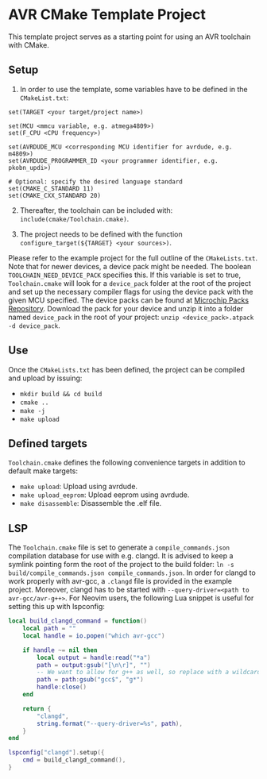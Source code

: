 # AVR CMake Template Project

This template project serves as a starting point for using an AVR toolchain with CMake. 

## Setup

1. In order to use the template, some variables have to be defined in the `CMakeList.txt`:

```
set(TARGET <your target/project name>)

set(MCU <mmcu variable, e.g. atmega4809>)
set(F_CPU <CPU frequency>)

set(AVRDUDE_MCU <corresponding MCU identifier for avrdude, e.g. m4809>)
set(AVRDUDE_PROGRAMMER_ID <your programmer identifier, e.g. pkobn_updi>)

# Optional: specify the desired language standard
set(CMAKE_C_STANDARD 11)
set(CMAKE_CXX_STANDARD 20)
```

2. Thereafter, the toolchain can be included with: `include(cmake/Toolchain.cmake)`.

3. The project needs to be defined with the function `configure_target(${TARGET} <your sources>)`.

Please refer to the example project for the full outline of the `CMakeLists.txt`. Note that for newer devices, a device pack might be needed. The boolean `TOOLCHAIN_NEED_DEVICE_PACK` specifies this. If this variable is set to true, `Toolchain.cmake` will look for a `device_pack` folder at the root of the project and set up the necessary compiler flags for using the device pack with the given MCU specified. The device packs can be found at [Microchip Packs Repository](http://packs.download.atmel.com). Download the pack for your device and unzip it into a folder named `device_pack` in the root of your project: `unzip <device_pack>.atpack -d device_pack`.

## Use

Once the `CMakeLists.txt` has been defined, the project can be compiled and upload by issuing:

- `mkdir build && cd build`
- `cmake ..`
- `make -j`
- `make upload`

## Defined targets

`Toolchain.cmake` defines the following convenience targets in addition to default make targets:

- `make upload`: Upload using avrdude.
- `make upload_eeprom`: Upload eeprom using avrdude.
- `make disassemble`: Disassemble the .elf file.


## LSP

The `Toolchain.cmake` file is set to generate a `compile_commands.json` compilation database for use with e.g. clangd. It is advised to keep a symlink pointing form the root of the project to the build folder: `ln -s build/compile_commands.json compile_commands.json`. In order for clangd to work properly with avr-gcc, a `.clangd` file is provided in the example project. Moreover, clangd has to be started with `--query-driver=<path to avr-gcc/avr-g++>`. For Neovim users, the following Lua snippet is useful for setting this up with lspconfig:

```lua
local build_clangd_command = function()
	local path = ""
	local handle = io.popen("which avr-gcc")

	if handle ~= nil then
		local output = handle:read("*a")
		path = output:gsub("[\n\r]", "")
		-- We want to allow for g++ as well, so replace with a wildcard
		path = path:gsub("gcc$", "g*")
		handle:close()
	end

	return {
		"clangd",
		string.format("--query-driver=%s", path),
	}
end

lspconfig["clangd"].setup({
	cmd = build_clangd_command(),
}

```
